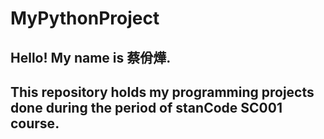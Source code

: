 # MyPythonProject
## Hello! My name is 蔡佾燁. 
## This repository holds my programming projects done during the period of stanCode SC001 course.
